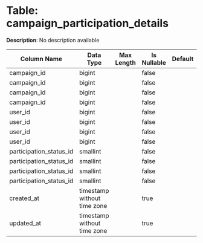 # Table: campaign_participation_details

**Description**: No description available

| Column Name | Data Type | Max Length | Is Nullable | Default | Primary Key | Foreign Key |
|-------------|-----------|------------|-------------|---------|-------------|-------------|
| campaign_id | bigint |  | false |  | campaign_participation_details | campaigns |
| campaign_id | bigint |  | false |  | campaign_participation_details | campaign_participation_details |
| campaign_id | bigint |  | false |  | campaign_participation_details | campaign_participation_details |
| campaign_id | bigint |  | false |  | campaign_participation_details | campaign_participation_details |
| user_id | bigint |  | false |  | campaign_participation_details | campaign_participation_details |
| user_id | bigint |  | false |  | campaign_participation_details | campaign_participation_details |
| user_id | bigint |  | false |  | campaign_participation_details | campaign_participation_details |
| user_id | bigint |  | false |  | campaign_participation_details | users |
| participation_status_id | smallint |  | false |  | campaign_participation_details | campaign_participation_status |
| participation_status_id | smallint |  | false |  | campaign_participation_details | campaign_participation_details |
| participation_status_id | smallint |  | false |  | campaign_participation_details | campaign_participation_details |
| participation_status_id | smallint |  | false |  | campaign_participation_details | campaign_participation_details |
| created_at | timestamp without time zone |  | true |  |  |  |
| updated_at | timestamp without time zone |  | true |  |  |  |
